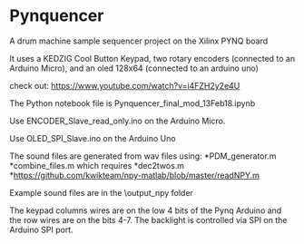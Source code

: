 # Pynquencer
A drum machine sample sequencer project on the Xilinx PYNQ board

It uses a KEDZIG Cool Button Keypad, two rotary encoders (connected to an Arduino Micro), and an oled 128x64 (connected to an arduino uno)

check out: https://www.youtube.com/watch?v=i4FZH2y2e4U

The Python notebook file is Pynquencer_final_mod_13Feb18.ipynb

Use ENCODER_Slave_read_only.ino on the Arduino Micro. 

Use OLED_SPI_Slave.ino on the Arduino Uno

The sound files are generated from wav files using:
*PDM_generator.m
*combine_files.m
which requires
*dec2twos.m
*https://github.com/kwikteam/npy-matlab/blob/master/readNPY.m

Example sound files are in the \output_npy folder

The keypad columns wires are on the low 4 bits of the Pynq Arduino and the row wires are on the bits 4-7. The backlight is controlled via SPI on the Arduino SPI port. 
